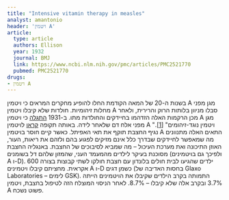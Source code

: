 ```yaml
---
title: "Intensive vitamin therapy in measles"
analyst: amantonio
header: 'ויטמין A'
article:
  type: article
  authors: Ellison
  year: 1932
  journal: BMJ
  link: https://www.ncbi.nlm.nih.gov/pmc/articles/PMC2521770
  pubmed: PMC2521770
drugs:
- ויטמין A
---
```


בשנות ה-20 של המאה הקודמת החלו להופיע מחקרים המראים כי ויטמין A מגן מפני מחלות זיהומיות. חולדות שלא קיבלו ויטמין A סבלו מניוון בלותות הרוק והרירית, ולאחר מכן הרקמות האלה הזדהמו בחיידקים והחולדות מתו. ב-1931 [התגלה](https://www.ncbi.nlm.nih.gov/pmc/articles/PMC2315000) כי ויטמין A מגן מפני אלח דם שלאחר לידה. באותה תקופה [קראו](https://www.ncbi.nlm.nih.gov/pmc/articles/PMC2456524) לויטמין A "ויטמין נוגד-זיהומים" [[1]](http://pubs.acs.org/doi/abs/10.1021/ed010p97?journalCode=jceda8).
נגיף החצבת תוקף את תאי האפיתל. כאשר קיים חוסר בויטמין A התאים האלה מתנוונים מה שמאפשר לחיידקים שבדרך כלל אינם מזיקים לפגוע בהם ולזהם את ריאות, העור, האוזן התיכונה ואת מערכת העיכול – מה שמביא לסיבוכים של החצבת.
באנגליה החצבת מסוכנת בעיקר לילדים מהמעמד העני, שהמזון שלהם דל בשומנים (ולפיכך גם בויטמינים A ו-D).
600 ילדים שהגיעו לבית חולים בלונדון עם חצבת חולקו לשתי קבוצות בצורה אקראית. מחציתם קיבלו ויטמינים A ו-D כשמן דגים (בחסות האדיבה של Glaxo Laboratories – לימים GSK).
התמותה בקרב הילדים שקיבלו את הויטמינים הייתה 3.7% ובקרב אלה שלא קיבלו – 8.7%.
לאחר הניסוי המוצלח הזה לטיפול בחצבת, ויטמין A פשוט נשכח.
